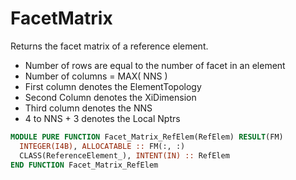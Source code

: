 # FacetMatrix

Returns the facet matrix of a reference element.

- Number of rows are equal to the number of facet in an element
- Number of columns = MAX( NNS )
- First column denotes the ElementTopology
- Second Column denotes the XiDimension
- Third column denotes the NNS
- 4 to NNS + 3 denotes the Local Nptrs

```fortran
MODULE PURE FUNCTION Facet_Matrix_RefElem(RefElem) RESULT(FM)
  INTEGER(I4B), ALLOCATABLE :: FM(:, :)
  CLASS(ReferenceElement_), INTENT(IN) :: RefElem
END FUNCTION Facet_Matrix_RefElem
```
